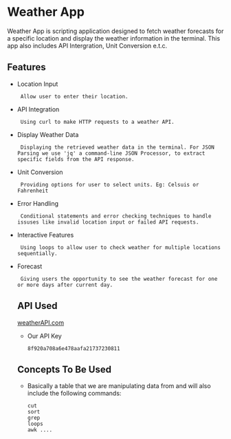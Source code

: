 # Weather App
Weather App is scripting application designed to fetch weather forecasts for a specific location and display the weather information in the terminal. This app also includes API Intergration, Unit Conversion e.t.c.

## Features
+ Location Input
  ~~~
   Allow user to enter their location.
  ~~~
 
+ API Integration
  ~~~
   Using curl to make HTTP requests to a weather API.
  ~~~
 
+ Display Weather Data
  ~~~
   Displaying the retrieved weather data in the terminal. For JSON Parsing we use 'jq' a command-line JSON Processor, to extract specific fields from the API response.
  ~~~
 
+ Unit Conversion
  ~~~
   Providing options for user to select units. Eg: Celsuis or Fahrenheit
  ~~~
  
+ Error Handling
  ~~~
   Conditional statements and error checking techniques to handle issuses like invalid location input or failed API requests.
  ~~~
 
+ Interactive Features
  ~~~
   Using loops to allow user to check weather for multiple locations sequentially.
  ~~~
  
+ Forecast
  ~~~
   Giving users the opportunity to see the weather forecast for one or more days after current day.
  ~~~

   ## API Used

    [weatherAPI.com](https://www.weatherapi.com/)
    
    + Our API Key
      ~~~
      8f920a708a6e478aafa21737230811
      ~~~

    ## Concepts To Be Used
    + Basically a table that we are manipulating data from and will also include the following commands:
      ~~~
      cut
      sort
      grep
      loops
      awk ....
      ~~~
